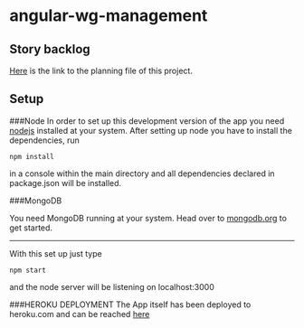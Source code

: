 # angular-wg-management

## Story backlog
<a href="https://docs.google.com/spreadsheets/d/1akzPQ1ONSz0wO_qEoTRSs7Y1tHsdBeTwDnIx6Nd8OVs/edit?usp=sharing" target="_blank">Here</a> is the link to the planning file of this project.

## Setup

###Node
In order to set up this development version of the app you need <a href="https://nodejs.org" target="_blank">nodejs</a> installed at your system.
After setting up node you have to install the dependencies, run
```
npm install
```
in a console within the main directory and all dependencies declared in package.json will be installed.


###MongoDB

You need MongoDB running at your system. Head over to <a href="https://www.mongodb.org/" target="_blank">mongodb.org</a> to get started.

- - - -
With this set up just type
```
npm start
```
and the node server will be listening on localhost:3000

###HEROKU DEPLOYMENT
The App itself has been deployed to heroku.com and can be reached <a href="https://wg-manager.herokuapp.com" target="_bank">here<a/>
